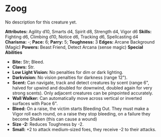 # Zoog

No description for this creature yet.

**Attributes:** Agility d10, Smarts d4, Spirit d8, Strength d4, Vigor
d6
**Skills:** Fighting d6, Climbing d10, Notice d6, Tracking d6,
Spellcasting d4
**Charisma:** -; **Pace:** 6; **Parry:** 5; **Toughness:** 3
**Edges:** Arcane Background (Magic)
**Powers:** Beast Friend, Detect Arcana (sense magic)
**Special Abilities**

- **Bite:** Str; Bleed.
- **Claws:** Str.
- **Low Light Vision:** No penalties for dim or dark lighting.
- **Darkvision:** No vision penalties for darkness (range 12").
- **Scent:** Can navigate, track and detect creatures by scent (range
6", halved for upwind and doubled for downwind, doubled again for very
strong scents). Only adjacent creatures can be pinpointed accurately.
- **Wall Walker:** Can automatically move across vertical or inverted
surfaces with Pace 6".
- **Bleed:** On a raise, the victim starts Bleeding Out. They must make
a Vigor roll each round, on a raise they stop bleeding, on a failure
they become Shaken (this can cause a wound)
- **Size -2:** Reduces Toughness by -2.
- **Small:** +2 to attack medium-sized foes, they receive -2 to their
attacks.
